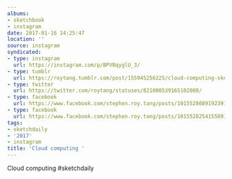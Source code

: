 ```yaml
---
albums:
- sketchbook
- instagram
date: 2017-01-16 14:25:47
location: ''
source: instagram
syndicated:
- type: instagram
  url: https://instagram.com/p/BPVBqyglU_3/
- type: tumblr
  url: https://roytang.tumblr.com/post/155945256225/cloud-computing-sketchdaily
- type: twitter
  url: https://twitter.com/roytang/statuses/821000539165102080/
- type: facebook
  url: https://www.facebook.com/stephen.roy.tang/posts/10155280891923912:2
- type: facebook
  url: https://www.facebook.com/stephen.roy.tang/posts/10155282541558912
tags:
- sketchdaily
- '2017'
- instagram
title: 'Cloud computing '
---
```


Cloud computing #sketchdaily